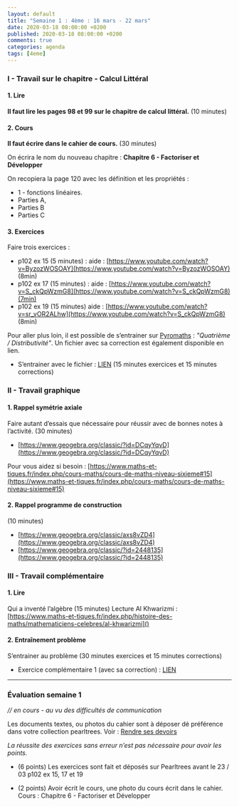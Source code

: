 ```yaml
---
layout: default
title: "Semaine 1 : 4ème : 16 mars - 22 mars"
date: 2020-03-18 08:00:00 +0200
published: 2020-03-18 08:00:00 +0200
comments: true
categories: agenda
tags: [4eme]
---
```



### I - Travail sur le chapitre - Calcul Littéral

#### 1. Lire

**Il faut lire les pages 98 et 99 sur le chapitre de calcul littéral.** (10 minutes)

#### 2. Cours

**Il faut écrire dans le cahier de cours.** (30 minutes)

On écrira le nom du nouveau chapitre : **Chapitre 6 - Factoriser et Développer**

On recopiera la page 120 avec les définition et les propriétés :

* 1 - fonctions linéaires. 
* Parties A, 
* Parties B
* Parties C

<!--more-->
#### 3. Exercices

Faire trois exercices :

* p102 ex 15 (5 minutes) : aide : [https://www.youtube.com/watch?v=ByzozWOSOAY](https://www.youtube.com/watch?v=ByzozWOSOAY) (8min)
* p102 ex 17 (15 minutes) : aide : [https://www.youtube.com/watch?v=S_ckQpWzmG8](https://www.youtube.com/watch?v=S_ckQpWzmG8)(7min)
* p102 ex 19 (15 minutes) aide : [https://www.youtube.com/watch?v=sr_vOR2ALhw](https://www.youtube.com/watch?v=S_ckQpWzmG8) (8min)

Pour aller plus loin, il est possible de s’entrainer sur [Pyromaths](https://enligne.pyromaths.org/) : *"Quatrième / Distributivité"*. Un fichier avec sa correction est également disponible en lien.

* S’entrainer avec le fichier : [LIEN](/assets/doc/4eme/S1/4c1-entrainement-reduire.pdf) (15 minutes exercices et 15 minutes corrections)

### II - Travail graphique

#### 1. Rappel symétrie axiale

Faire autant d’essais que nécessaire pour réussir avec de bonnes notes à l’activité. (30 minutes)

* [https://www.geogebra.org/classic/?id=DCqyYqvD](https://www.geogebra.org/classic/?id=DCqyYqvD)

Pour vous aidez si besoin : [https://www.maths-et-tiques.fr/index.php/cours-maths/cours-de-maths-niveau-sixieme#15](https://www.maths-et-tiques.fr/index.php/cours-maths/cours-de-maths-niveau-sixieme#15)

#### 2. Rappel programme de construction 

(10 minutes)

* [https://www.geogebra.org/classic/axs8vZD4](https://www.geogebra.org/classic/axs8vZD4)
* [https://www.geogebra.org/classic/?id=2448135](https://www.geogebra.org/classic/?id=2448135)


### III - Travail complémentaire

#### 1. Lire
Qui a inventé l’algèbre (15 minutes)
Lecture Al Khwarizmi : [https://www.maths-et-tiques.fr/index.php/histoire-des-maths/mathematiciens-celebres/al-khwarizmi]()

#### 2. Entraînement problème

S’entrainer au problème (30 minutes exercices et 15 minutes corrections)

* Exercice complémentaire 1 (avec sa correction) : [LIEN](/assets/doc/4eme/S1/4c1-exc.pdf)

----------------------------

### Évaluation semaine 1

*// en cours - au vu des difficultés de communication*

Les documents textes, ou photos du cahier sont à déposer dé préférence dans votre collection pearltrees. Voir : [Rendre ses devoirs](/rendu/)

*La réussite des exercices sans erreur n’est pas nécessaire pour avoir les points.*

* (6 points) Les exercices sont fait et déposés sur Pearltrees avant le 23 / 03
p102 ex 15, 17 et 19

* (2 points) Avoir écrit le cours, une photo du cours écrit dans le cahier. Cours : Chapitre 6 - Factoriser et
Développer